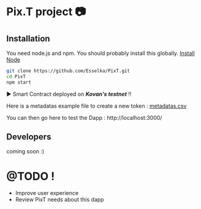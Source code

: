 # Pix.T project :camera:

## Installation

You need node.js and npm. You should probably install this globally. [Install Node](https://nodejs.org/)

```sh
git clone https://github.com/Esselka/PixT.git
cd PixT
npm start
```
:arrow_forward: Smart Contract deployed on ***Kovan's testnet*** :bangbang:

Here is a metadatas example file to create a new token : [metadatas.csv](https://github.com/Esselka/PixT/blob/master/metadatas_exemple.csv)

You can then go here to test the Dapp : http://localhost:3000/

## Developers

coming soon :)

# @TODO !

 - Improve user experience
 - Review PixT needs about this dapp
